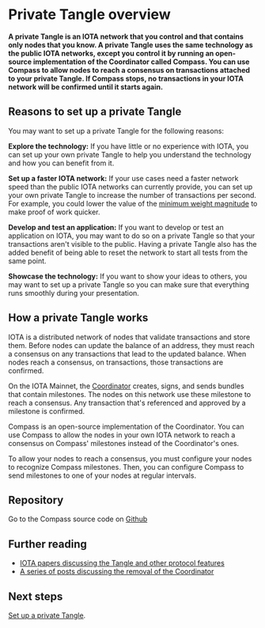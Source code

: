# Private Tangle overview

**A private Tangle is an IOTA network that you control and that contains only nodes that you know. A private Tangle uses the same technology as the public IOTA networks, except you control it by running an open-source implementation of the Coordinator called Compass. You can use Compass to allow nodes to reach a consensus on transactions attached to your private Tangle. If Compass stops, no transactions in your IOTA network will be confirmed until it starts again.**

## Reasons to set up a private Tangle

You may want to set up a private Tangle for the following reasons:

**Explore the technology:** If you have little or no experience with IOTA, you can set up your own private Tangle to help you understand the technology and how you can benefit from it.

**Set up a faster IOTA network:** If your use cases need a faster network speed than the public IOTA networks can currently provide, you can set up your own private Tangle to increase the number of transactions per second. For example, you could lower the value of the [minimum weight magnitude](root://dev-essentials/0.1/concepts/minimum-weight-magnitude.md) to make proof of work quicker.

**Develop and test an application:** If you want to develop or test an application on IOTA, you may want to do so on a private Tangle so that your transactions aren't visible to the public. Having a private Tangle also has the added benefit of being able to reset the network to start all tests from the same point.

**Showcase the technology:** If you want to show your ideas to others, you may want to set up a private Tangle so you can make sure that everything runs smoothly during your presentation.

## How a private Tangle works

IOTA is a distributed network of nodes that validate transactions and store them. Before nodes can update the balance of an address, they must reach a consensus on any transactions that lead to the updated balance. When nodes reach a consensus, on transactions, those transactions are confirmed.

On the IOTA Mainnet, the [Coordinator](root://dev-essentials/0.1/concepts/the-tangle.md#the-coordinator) creates, signs, and sends bundles that contain milestones. The nodes on this network use these milestone to reach a consensus. Any transaction that's referenced and approved by a milestone is confirmed.

Compass is an open-source implementation of the Coordinator. You can use Compass to allow the nodes in your own IOTA network to reach a consensus on Compass' milestones instead of the Coordinator's ones.

To allow your nodes to reach a consensus, you must configure your nodes to recognize Compass milestones. Then, you can configure Compass to send milestones to one of your nodes at regular intervals.

## Repository

Go to the Compass source code on [Github](https://github.com/iotaledger/compass)

## Further reading 

- [IOTA papers discussing the Tangle and other protocol features](https://www.iota.org/research/academic-papers)
- [A series of posts discussing the removal of the Coordinator](https://blog.iota.org/coordinator-part-1-the-path-to-coordicide-ee4148a8db08)

## Next steps

[Set up a private Tangle](../how-to-guides/set-up-a-private-tangle.md).
